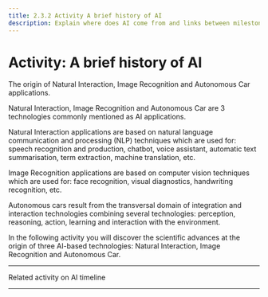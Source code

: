 ```yaml
---
title: 2.3.2 Activity A brief history of AI
description: Explain where does AI come from and links between milestones in history of AI and educational AI uses
---
```

# Activity: A brief history of AI

The origin of Natural Interaction, Image Recognition and Autonomous Car applications.

Natural Interaction, Image Recognition and Autonomous Car are 3 technologies commonly mentioned as AI applications.

Natural Interaction applications are based on natural language communication and processing (NLP) techniques which are used for: speech recognition and production, chatbot, voice assistant, automatic text summarisation, term extraction, machine translation, etc.

Image Recognition applications are based on computer vision techniques which are used for: face recognition, visual diagnostics, handwriting recognition, etc.

Autonomous cars result from the transversal domain of integration and interaction technologies combining several technologies: perception, reasoning, action, learning and interaction with the environment.

In the following activity you will discover the scientific advances at the origin of three AI-based technologies: Natural Interaction, Image Recognition and Autonomous Car.

_______________

Related activity on AI timeline
_______________
